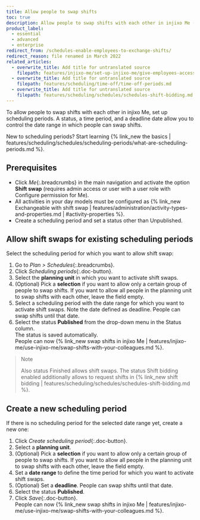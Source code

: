 ```yaml
---
title: Allow people to swap shifts
toc: true
description: Allow people to swap shifts with each other in injixo Me (Schedules).
product_label:
  - essential
  - advanced
  - enterprise
redirect_from: /schedules-enable-employees-to-exchange-shifts/
redirect_reason: file renamed in March 2022
related_articles:
  - overwrite_title: Add title for untranslated source
    filepath: features/injixo-me/set-up-injixo-me/give-employees-access-to-injixo-me.md
  - overwrite_title: Add title for untranslated source
    filepath: features/scheduling/time-off/time-off-periods.md
  - overwrite_title: Add title for untranslated source
    filepath: features/scheduling/schedules/schedules-shift-bidding.md
---
```


To allow people to swap shifts with each other in injixo Me, set up scheduling periods. A status, a time period, and a deadline date allow you to control the date range in which people can swap shifts.

New to scheduling periods? Start learning {% link_new the basics | features/scheduling/schedules/scheduling-periods/what-are-scheduling-periods.md %}.

## Prerequisites

- Click _Me_{:.breadcrumbs} in the main navigation and activate the option **Shift swap** (requires admin access or user with a user role with Configure permission for Me).
- All activities in your day models must be configured as {% link_new Exchangeable with shift swap | features/administration/activity-types-and-properties.md | #activity-properties %}.
- Create a scheduling period and set a status other than Unpublished.

## Allow shift swaps for existing scheduling periods

Select the scheduling period for which you want to allow shift swap:

1. Go to _Plan > Schedules_{:.breadcrumbs}.
2. Click _Scheduling periods_{:.doc-button}.
3. Select the **planning unit** in which you want to activate shift swaps.
4. (Optional) Pick a **selection** if you want to allow only a certain group of people to swap shifts. If you want to allow all people in the planning unit to swap shifts with each other, leave the field empty.
5. Select a scheduling period with the date range for which you want to activate shift swaps. Note the date defined as deadline. People can swap shifts until that date.
6. Select the status **Published** from the drop-down menu in the Status column.<br>
   The status is saved automatically.<br>
   People can now {% link_new swap shifts in injixo Me | features/injixo-me/use-injixo-me/swap-shifts-with-your-colleagues.md %}.

> Note
>
> Also status Finished allows shift swaps. The status Shift bidding enabled additionally allows to request shifts in {% link_new shift bidding | features/scheduling/schedules/schedules-shift-bidding.md %}.

## Create a new scheduling period

If there is no scheduling period for the selected date range yet, create a new one:

1. Click _Create scheduling period_{:.doc-button}.
2. Select a **planning unit**.
3. (Optional) Pick a **selection** if you want to allow only a certain group of people to swap shifts. If you want to allow all people in the planning unit to swap shifts with each other, leave the field empty.
4. Set a **date range** to define the time period for which you want to activate shift swaps.
5. (Optional) Set a **deadline**. People can swap shifts until that date.
6. Select the status **Published**.
7. Click _Save_{:.doc-button}.<br>
   People can now {% link_new swap shifts in injixo Me | features/injixo-me/use-injixo-me/swap-shifts-with-your-colleagues.md %}.
